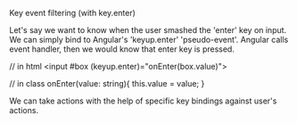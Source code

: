 Key event filtering (with key.enter)

Let's say we want to know when the user smashed the 'enter' key on input.
We can simply bind to Angular's 'keyup.enter' 'pseudo-event'.
Angular calls event handler, then we would know that enter key is pressed.

// in html
<input #box (keyup.enter)="onEnter(box.value)">

// in class
onEnter(value: string){
    this.value = value;
}

We can take actions with the help of specific key bindings against user's actions.